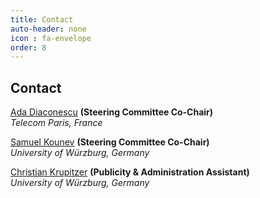 ```yaml
---
title: Contact
auto-header: none
icon : fa-envelope
order: 8
---
```


## Contact

[Ada Diaconescu](http://adadiaconescu.there-you-are.com/) **(Steering Committee Co-Chair)**  
*Telecom Paris, France*
 
[Samuel Kounev](http://go.uni-wuerzburg.de/kounev) **(Steering Committee Co-Chair)**  
*University of Würzburg, Germany*

[Christian Krupitzer](http://go.uni-wuerzburg.de/krupitzer) **(Publicity & Administration Assistant)**  
*University of Würzburg, Germany*
